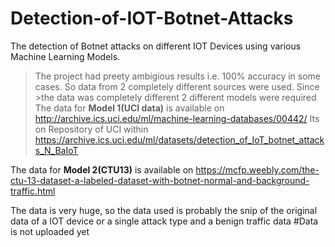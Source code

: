 # Detection-of-IOT-Botnet-Attacks
The detection of Botnet attacks on different IOT Devices using various Machine Learning Models.

>The project had preety ambigious results i.e. 100% accuracy in some cases. So data from 2 completely different sources were used. Since >the data was completely different 2 different models were required 
The data for **Model 1(UCI data)** is available on http://archive.ics.uci.edu/ml/machine-learning-databases/00442/
Its on Repository of UCI within https://archive.ics.uci.edu/ml/datasets/detection_of_IoT_botnet_attacks_N_BaIoT

The data for **Model 2(CTU13)** is available on https://mcfp.weebly.com/the-ctu-13-dataset-a-labeled-dataset-with-botnet-normal-and-background-traffic.html

The data is very huge, so the data used is probably the snip of the original data of a IOT device or a single attack type and a benign traffic data
#Data is not uploaded yet
